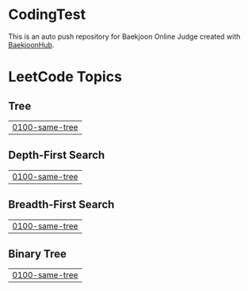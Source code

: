 # CodingTest
This is an auto push repository for Baekjoon Online Judge created with [BaekjoonHub](https://github.com/BaekjoonHub/BaekjoonHub).

<!---LeetCode Topics Start-->
# LeetCode Topics
## Tree
|  |
| ------- |
| [0100-same-tree](https://github.com/sejung2/CodingTest/tree/master/0100-same-tree) |
## Depth-First Search
|  |
| ------- |
| [0100-same-tree](https://github.com/sejung2/CodingTest/tree/master/0100-same-tree) |
## Breadth-First Search
|  |
| ------- |
| [0100-same-tree](https://github.com/sejung2/CodingTest/tree/master/0100-same-tree) |
## Binary Tree
|  |
| ------- |
| [0100-same-tree](https://github.com/sejung2/CodingTest/tree/master/0100-same-tree) |
<!---LeetCode Topics End-->